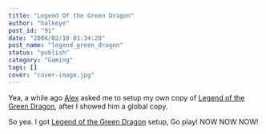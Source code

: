 ```yaml
---
title: "Legend Of the Green Dragon"
author: "halkeye"
post_id: "91"
date: "2004/02/10 01:34:20"
post_name: "legend_green_dragon"
status: "publish"
category: "Gaming"
tags: []
cover: "cover-image.jpg"
---
```


Yea, a while ago [Alex](https://www.fustiar.org/) asked me to setup my own copy of [Legend of the Green Dragon](https://www.halkeye.net/logd/), after I showed him a global copy.

So yea. I got [Legend of the Green Dragon](https://www.halkeye.net/logd/) setup, Go play! NOW NOW NOW!